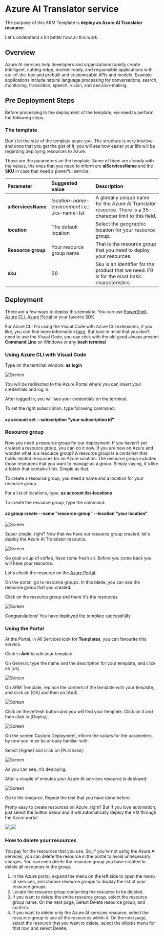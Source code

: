 # Azure AI Translator service

The purpose of this ARM Template is **deploy an Azure AI Translator resource**.

Let's understand a bit better how all this work.

## Overview
Azure AI services help developers and organizations rapidly create intelligent, cutting-edge, market-ready, and responsible applications with out-of-the-box and prebuilt and customizable APIs and models. Example applications include natural language processing for conversations, search, monitoring, translation, speech, vision, and decision-making.


## Pre Deployment Steps

Before processing to the deployment of the template, we need to perform the following steps.

### The template

Don't let the size of the template scare you. The structure is very intuitive and once that you get the gist of it, you will see how easier your life will be regarding deploying resources to Azure.

Those are the parameters on the template. Some of them are already with the values, the ones that you need to inform are **aiServicesName** and the **SKU** in case that need a powerful service.

Parameter         | Suggested value     | Description
:--------------- |:-------------      |:---------------------
**aiServicesName** |*location*-*name*-*environment* i.e.:  uks-name-tst  | A globally unique name for the Azure AI Translator resource. There is a 35 character limit to this field.
**location**| The default location | Select the geographic location for your resource group.
**Resource group**| Your resource group name |  That is the resource group that you need to deploy your resources.
**sku**| S0  |  Sku is an identifier for the product that we need. F0 is for the most basic characteristics.

## Deployment

There are a few ways to deploy this template.
You can use [PowerShell](https://learn.microsoft.com/azure/azure-resource-manager/resource-group-template-deploy), [Azure CLI](https://learn.microsoft.com/azure/azure-resource-manager/resource-group-template-deploy-cli), [Azure Portal](https://learn.microsoft.com/azure/azure-resource-manager/resource-group-template-deploy-portal) or your favorite SDK.

For Azure CLI I'm using the Visual Code with Azure CLI extensions, if you like, you can find more information [here](https://code.visualstudio.com/docs/azure/extensions). But bare in mind that you don't need to use the Visual Code, you can stick with the old good always present **Command Line** on Windows or any **bash terminal**

### Using Azure CLI with Visual Code

Type on the terminal window: **az login**

![Screen](./images/az-log.png)

You will be redirected to the Azure Portal where you can insert your credentials and log in.

After logged in, you will see your credentials on the terminal.

To set the right subscription, type following command:

#### az account set --subscription "your subscription id"

### Resource group

Now you need a resource group for our deployment. If you haven't yet created a resource group, you can do it now. If you are new on Azure and wonder what is a resource group? A resource group is a container that holds related resources for an Azure solution. The resource group includes those resources that you want to manage as a group. Simply saying, it's like a folder that contains files. Simple as that.

To create a resource group, you need a name and a location for your resource group.

For a list of locations, type: **az account list-locations**

To create the resource group, type the command:

#### az group create --name "resource-group" --location "your location"

![Screen](./images/az-groupcreate.png)

Super simple, right? Now that we have our resource group created, let's deploy the Azure AI Translator resource.

![Screen](./images/az-group-deploy.png)

Go grab a cup of coffee, have some fresh air. Before you come back you will have your resource.

Let's check the resource on the [Azure Portal](https://portal.azure.com).

On the portal, go to resource groups. In this blade, you can see the resource group that you created.

Click on the resource group and there it's the resources

![Screen](./images/portal-resource.png)

Congratulations! You have deployed the template successfully.

### Using the Portal

At the Portal, in All Services look for **Templates**, you can favourite this service.

Click in **Add** to add your template:

On General, type the name and the description for your template, and click on [ok].

![Screen](./images/aztemplate2.png)

On ARM Template, replace the content of the template with your template, and click on [OK] and then on [Add].

![Screen](./images/aztemplate3.png)

Click on the refresh button and you will find your template. Click on it and then click in [Deploy].

![Screen](./images/azportaldeploy.png)

On the screen Custom Deployment, inform the values for the parameters, by now you must be already familiar with.

Select [Agree] and click on [Purchase].

![Screen](./images/azportaldeploy2.png)

As you can see, it's deploying.

After a couple of minutes your Azure AI services resource is deployed.

![Screen](./images/azportaldeploy3.png)

Go to the resource. Repeat the test that you have done before.

Pretty easy to create resources on Azure, right? But if you love automation, just select the button below and it will automatically deploy the VM through the Azure portal.

<a href="https://portal.azure.com/#create/Microsoft.Template/uri/https%3A%2F%2Fraw.githubusercontent.com%2FAzure%2Fazure-quickstart-templates%2Fmaster%2Fquickstarts%2Fmicrosoft.cognitiveservices%2Fcognitive-services-translate%2Fazuredeploy.json" target="_blank">
    <img src="https://raw.githubusercontent.com/Azure/azure-quickstart-templates/master/1-CONTRIBUTION-GUIDE/images/deploytoazure.svg?sanitize=true"/>
</a>
<a href="http://armviz.io/#/?load=https%3A%2F%2Fraw.githubusercontent.com%2FAzure%2Fazure-quickstart-templates%2Fmaster%2Fquickstarts%2Fmicrosoft.cognitiveservices%2Fcognitive-services-translate%2Fazuredeploy.json" target="_blank">
    <img src="https://raw.githubusercontent.com/Azure/azure-quickstart-templates/master/1-CONTRIBUTION-GUIDE/images/visualizebutton.svg?sanitize=true"/>
</a>

### How to delete your resources

You pay for the resources that you use. So, if you're not using the Azure AI services, you can delete the resource in the portal to avoid unnecessary charges. You can even delete the resource group you have created to delete all resources in the group.

1. In the Azure portal, expand the menu on the left side to open the menu of services, and choose resource groups to display the list of your resource groups.
2. Locate the resource group containing the resource to be deleted.
3. If you want to delete the entire resource group, select the resource group name. On the next page, Select Delete resource group, and confirm.
4. If you want to delete only the Azure AI services resource, select the resource group to see all the resources within it. On the next page, select the resource that you want to delete, select the ellipsis menu for that row, and select Delete.
